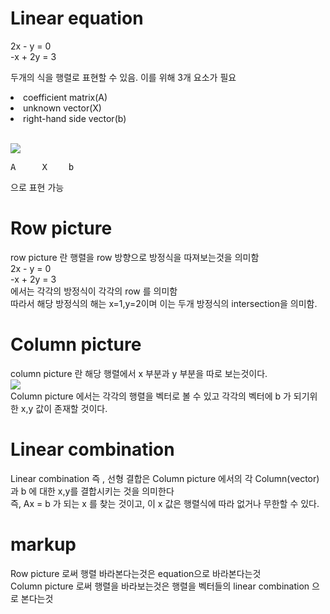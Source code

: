 # Linear equation
2x - y = 0<br>
-x + 2y = 3

두개의 식을 행렬로 표현할 수 있음.
이를 위해 3개 요소가 필요

<li>coefficient matrix(A)</li>
<li>unknown vector(X)</li>
<li>right-hand side vector(b)</li><br>

<img src="https://user-images.githubusercontent.com/53939100/74929395-bc1d2480-541e-11ea-9d75-cc3b9bdc1d8f.png"></img><br>
<pre>A     X    b</pre>
으로 표현 가능<br>

# Row picture
row picture 란 행렬을 row 방향으로 방정식을 따져보는것을 의미함<br>
2x - y = 0<br>
-x + 2y = 3<br>
에서는 각각의 방정식이 각각의 row 를 의미함<br>
따라서 해당 방정식의 해는 x=1,y=2이며 이는 두개 방정식의 intersection을 의미함.<br>

# Column picture
column picture 란 해당 행렬에서 x 부분과 y 부분을 따로 보는것이다.<br>
<img src="https://user-images.githubusercontent.com/53939100/74930889-df959e80-5421-11ea-87b1-e306079c693e.png"></img><br>
Column picture 에서는 각각의 행렬을 벡터로 볼 수 있고 각각의 벡터에 b 가 되기위한 x,y 값이 존재할 것이다. <br>

# Linear combination
Linear combination 즉 , 선형 결합은 Column picture 에서의 각 Column(vector) 과 b 에 대한 x,y를 결합시키는 것을 의미한다<br>
즉, Ax = b 가 되는 x 를 찾는 것이고, 이 x 값은 행렬식에 따라 없거나 무한할 수 있다.<br>

# markup
Row picture 로써 행렬 바라본다는것은 equation으로 바라본다는것<br>
Column picture 로써 행렬을 바라보는것은 행렬을 벡터들의 linear combination 으로 본다는것



